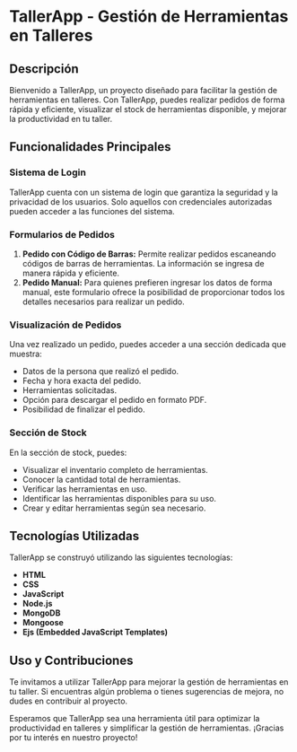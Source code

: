 # TallerApp - Gestión de Herramientas en Talleres

## Descripción
Bienvenido a TallerApp, un proyecto diseñado para facilitar la gestión de herramientas en talleres. Con TallerApp, puedes realizar pedidos de forma rápida y eficiente, visualizar el stock de herramientas disponible, y mejorar la productividad en tu taller.

## Funcionalidades Principales

### Sistema de Login
TallerApp cuenta con un sistema de login que garantiza la seguridad y la privacidad de los usuarios. Solo aquellos con credenciales autorizadas pueden acceder a las funciones del sistema.

### Formularios de Pedidos
1. **Pedido con Código de Barras:** Permite realizar pedidos escaneando códigos de barras de herramientas. La información se ingresa de manera rápida y eficiente.
2. **Pedido Manual:** Para quienes prefieren ingresar los datos de forma manual, este formulario ofrece la posibilidad de proporcionar todos los detalles necesarios para realizar un pedido.

### Visualización de Pedidos
Una vez realizado un pedido, puedes acceder a una sección dedicada que muestra:
- Datos de la persona que realizó el pedido.
- Fecha y hora exacta del pedido.
- Herramientas solicitadas.
- Opción para descargar el pedido en formato PDF.
- Posibilidad de finalizar el pedido.

### Sección de Stock
En la sección de stock, puedes:
- Visualizar el inventario completo de herramientas.
- Conocer la cantidad total de herramientas.
- Verificar las herramientas en uso.
- Identificar las herramientas disponibles para su uso.
- Crear y editar herramientas según sea necesario.

## Tecnologías Utilizadas
TallerApp se construyó utilizando las siguientes tecnologías:
- **HTML**
- **CSS**
- **JavaScript**
- **Node.js**
- **MongoDB**
- **Mongoose**
- **Ejs (Embedded JavaScript Templates)**

## Uso y Contribuciones
Te invitamos a utilizar TallerApp para mejorar la gestión de herramientas en tu taller. Si encuentras algún problema o tienes sugerencias de mejora, no dudes en contribuir al proyecto.

Esperamos que TallerApp sea una herramienta útil para optimizar la productividad en talleres y simplificar la gestión de herramientas. ¡Gracias por tu interés en nuestro proyecto!

